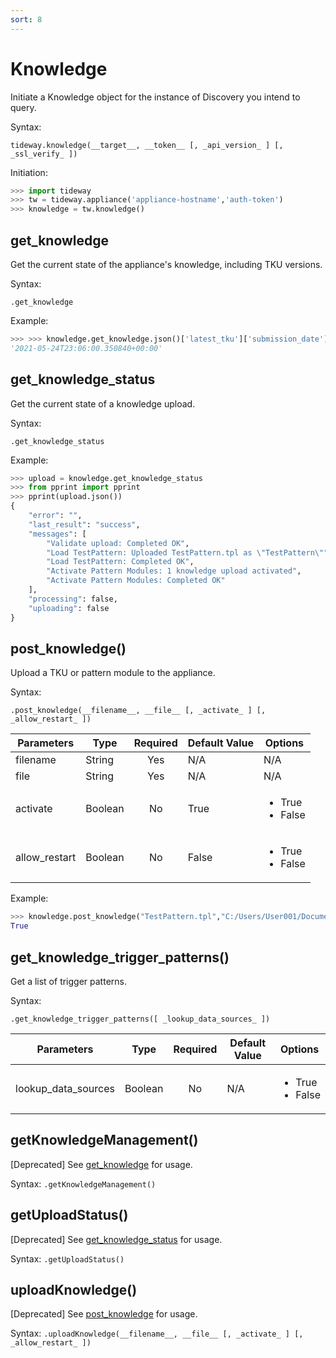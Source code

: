 ```yaml
---
sort: 8
---
```


# Knowledge

Initiate a Knowledge object for the instance of Discovery you intend to query.

Syntax:

```
tideway.knowledge(__target__, __token__ [, _api_version_ ] [, _ssl_verify_ ])
```

Initiation:

```python
>>> import tideway
>>> tw = tideway.appliance('appliance-hostname','auth-token')
>>> knowledge = tw.knowledge()
```

## get_knowledge

Get the current state of the appliance's knowledge, including TKU versions.

Syntax:

```
.get_knowledge
```

Example:

```python
>>> >>> knowledge.get_knowledge.json()['latest_tku']['submission_date']
'2021-05-24T23:06:00.350840+00:00'
```

## get_knowledge_status

Get the current state of a knowledge upload.

Syntax:

```
.get_knowledge_status
```

Example:

```python
>>> upload = knowledge.get_knowledge_status
>>> from pprint import pprint
>>> pprint(upload.json())
{
    "error": "",
    "last_result": "success",
    "messages": [
        "Validate upload: Completed OK",
        "Load TestPattern: Uploaded TestPattern.tpl as \"TestPattern\"",
        "Load TestPattern: Completed OK",
        "Activate Pattern Modules: 1 knowledge upload activated",
        "Activate Pattern Modules: Completed OK"
    ],
    "processing": false,
    "uploading": false
}
```

## post_knowledge()

Upload a TKU or pattern module to the appliance.

Syntax:

```
.post_knowledge(__filename__, __file__ [, _activate_ ] [, _allow_restart_ ])
```

| Parameters    | Type        | Required | Default Value | Options  |
| ------------- | ----------- | :------: | ------------- | -------- |
| filename      | String      | Yes      | N/A           | N/A      |
| file          | String      | Yes      | N/A           | N/A      |
| activate      | Boolean     | No       | True  | <ul><li>True</li><li>False</li></ul> |
| allow_restart | Boolean     | No       | False | <ul><li>True</li><li>False</li></ul> |

Example:

```python
>>> knowledge.post_knowledge("TestPattern.tpl","C:/Users/User001/Documents/TestPattern.tpl").ok
True
```

## get_knowledge_trigger_patterns()

Get a list of trigger patterns.

Syntax:

```
.get_knowledge_trigger_patterns([ _lookup_data_sources_ ])
```

| Parameters          | Type    | Required | Default Value | Options                          |
| ------------------- | ------- | :------: | ------------- | -------------------------------- |
| lookup_data_sources | Boolean | No       | N/A           | <ul><li>True</li><li>False</li></ul> |

## getKnowledgeManagement()

[Deprecated] See [get_knowledge](#get_knowledge) for usage.

Syntax: `.getKnowledgeManagement()`

## getUploadStatus()

[Deprecated] See [get_knowledge_status](#get_knowledge_status) for usage.

Syntax: `.getUploadStatus()`

## uploadKnowledge()

[Deprecated] See [post_knowledge](#post_knowledge) for usage.

Syntax: `.uploadKnowledge(__filename__, __file__ [, _activate_ ] [, _allow_restart_ ])`
